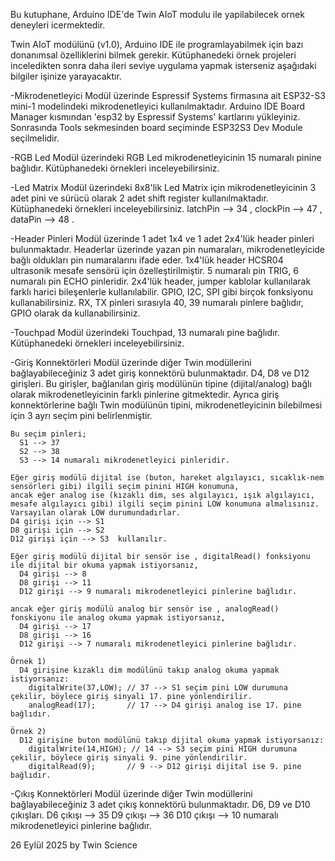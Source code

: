   Bu kutuphane, Arduino IDE'de Twin AIoT modulu ile yapilabilecek ornek deneyleri icermektedir.


  Twin AIoT modülünü (v1.0), Arduino IDE ile programlayabilmek için bazı donanımsal özelliklerini bilmek gerekir.
  Kütüphanedeki örnek projeleri inceledikten sonra daha ileri seviye uygulama yapmak isterseniz aşağıdaki bilgiler işinize yarayacaktır.  

  -Mikrodenetleyici
    Modül üzerinde Espressif Systems firmasına ait ESP32-S3 mini-1 modelindeki mikrodenetleyici kullanılmaktadır.
    Arduino IDE Board Manager kısmından 'esp32 by Espressif Systems' kartlarını yükleyiniz.
    Sonrasında Tools sekmesinden board seçiminde ESP32S3 Dev Module seçilmelidir.

  -RGB Led
    Modül üzerindeki RGB Led mikrodenetleyicinin 15 numaralı pinine bağlıdır. Kütüphanedeki örnekleri inceleyebilirsiniz.
  
  -Led Matrix
    Modül üzerindeki 8x8'lik Led Matrix için mikrodenetleyicinin 3 adet pini ve sürücü olarak 2 adet shift register kullanılmaktadır. 
    Kütüphanedeki örnekleri inceleyebilirsiniz.
    latchPin --> 34  , clockPin --> 47 , dataPin --> 48 .
      
  -Header Pinleri
    Modül üzerinde 1 adet 1x4 ve 1 adet 2x4'lük header pinleri bulunmaktadır. 
    Headerlar üzerinde yazan pin numaraları, mikrodenetleyicide bağlı oldukları pin numaralarını ifade eder.
    1x4'lük header HCSR04 ultrasonik mesafe sensörü için özelleştirilmiştir. 5 numaralı pin TRIG, 6 numaralı pin ECHO pinleridir.
    2x4'lük header, jumper kablolar kullanılarak farklı harici bileşenlerle kullanılabilir. GPIO, I2C, SPI gibi birçok fonksiyonu kullanabilirsiniz.
    RX, TX pinleri sırasıyla 40, 39 numaralı pinlere bağlıdır, GPIO olarak da kullanabilirsiniz.

  -Touchpad
    Modül üzerindeki Touchpad, 13 numaralı pine bağlıdır. Kütüphanedeki örnekleri inceleyebilirsiniz.

  -Giriş Konnektörleri
    Modül üzerinde diğer Twin modüllerini bağlayabileceğiniz 3 adet giriş konnektörü bulunmaktadır. D4, D8 ve D12 girişleri.
    Bu girişler, bağlanılan giriş modülünün tipine (dijital/analog) bağlı olarak mikrodenetleyicinin farklı pinlerine gitmektedir.
    Ayrıca giriş konnektörlerine bağlı Twin modülünün tipini, mikrodenetleyicinin bilebilmesi için 3 ayrı seçim pini belirlenmiştir.

    Bu seçim pinleri;
      S1 --> 37 
      S2 --> 38 
      S3 --> 14 numaralı mikrodenetleyici pinleridir. 
    
    Eğer giriş modülü dijital ise (buton, hareket algılayıcı, sıcaklık-nem sensörleri gibi) ilgili seçim pinini HIGH konumuna,
    ancak eğer analog ise (kızaklı dim, ses algılayıcı, ışık algılayıcı, mesafe algılayıcı gibi) ilgili seçim pinini LOW konumuna almalısınız. Varsayılan olarak LOW durumundadırlar.
    D4 girişi için --> S1 
    D8 girişi için --> S2 
    D12 girişi için --> S3  kullanılır.  

    Eğer giriş modülü dijital bir sensör ise , digitalRead() fonksiyonu ile dijital bir okuma yapmak istiyorsanız,
      D4 girişi --> 8 
      D8 girişi --> 11
      D12 girişi --> 9 numaralı mikrodenetleyici pinlerine bağlıdır.

    ancak eğer giriş modülü analog bir sensör ise , analogRead() fonskiyonu ile analog okuma yapmak istiyorsanız,
      D4 girişi --> 17
      D8 girişi --> 16 
      D12 girişi --> 7 numaralı mikrodenetleyici pinlerine bağlıdır.

    Örnek 1)
      D4 girişine kızaklı dim modülünü takıp analog okuma yapmak istiyorsanız:
        digitalWrite(37,LOW); // 37 --> S1 seçim pini LOW durumuna çekilir, böylece giriş sinyali 17. pine yönlendirilir.
        analogRead(17);       // 17 --> D4 girişi analog ise 17. pine bağlıdır.
      
    Örnek 2)
      D12 girişine buton modülünü takıp dijital okuma yapmak istiyorsanız:
        digitalWrite(14,HIGH); // 14 --> S3 seçim pini HIGH durumuna çekilir, böylece giriş sinyali 9. pine yönlendirilir.
        digitalRead(9);       // 9 --> D12 girişi dijital ise 9. pine bağlıdır.


  -Çıkış Konnektörleri
    Modül üzerinde diğer Twin modüllerini bağlayabileceğiniz 3 adet çıkış konnektörü bulunmaktadır. D6, D9 ve D10 çıkışları.
    D6 çıkışı --> 35
    D9 çıkışı --> 36
    D10 çıkışı --> 10 numaralı mikrodenetleyici pinlerine bağlıdır.

  26 Eylül 2025
  by Twin Science
    

